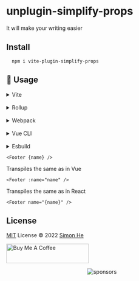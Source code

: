 # unplugin-simplify-props

It will make your writing easier

## Install

```
  npm i vite-plugin-simplify-props
```

## 🌈 Usage

<details>
<summary>Vite</summary>

```ts
// vite.config.ts
import { vitePluginPlugin } from 'unplugin-simplify-props'
export default defineConfig({
  plugins: [vitePluginPlugin(/* options */)],
})
```

</details>
<br>
<details>
<summary>Rollup</summary>

```ts
// rollup.config.js
import { resolve } from 'path'
import { rollupPlugin } from 'unplugin-simplify-props'
export default {
  plugins: [rollupPlugin(/* options */)],
}
```

</details>
<br>
<details>
<summary>Webpack</summary>

```ts
// webpack.config.js
module.exports = {
  /* ... */
  plugins: [
    require('unplugin-simplify-props').webpackPlugin({
      /* options */
    }),
  ],
}
```

</details>
<br>
<details>
<summary>Vue CLI</summary>

```ts
// vue.config.js
module.exports = {
  configureWebpack: {
    plugins: [
      require('unplugin-simplify-props').webpackPlugin({
        /* options */
      }),
    ],
  },
}
```

</details>
<br>
<details>
<summary>Esbuild</summary>

```ts
// esbuild.config.js
import { build } from 'esbuild'
import { esbuildPlugin } from 'unplugin-simplify-props'

build({
  plugins: [esbuildPlugin(/* options */)],
})
```

</details>

```vue
<Footer {name} />
```

Transpiles the same as in Vue

```vue
<Footer :name="name" />
```

Transpiles the same as in React

```vue
<Footer name="{name}" />
```

## License

[MIT](./LICENSE) License © 2022 [Simon He](https://github.com/Simon-He95)

<a href="https://github.com/Simon-He95/sponsor" target="_blank"><img src="https://cdn.buymeacoffee.com/buttons/default-orange.png" alt="Buy Me A Coffee" style="height: 51px !important;width: 217px !important;" ></a>

<span><div align="center">![sponsors](https://www.hejian.club/images/sponsors.jpg)</div></span>

